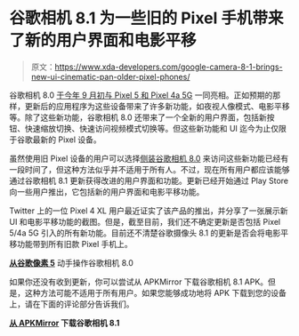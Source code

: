 # 谷歌相机 8.1 为一些旧的 Pixel 手机带来了新的用户界面和电影平移

> 原文：<https://www.xda-developers.com/google-camera-8-1-brings-new-ui-cinematic-pan-older-pixel-phones/>

谷歌相机 8.0 [于今年 9 月初与 Pixel 5 和 Pixel 4a 5G](https://www.xda-developers.com/google-pixel-4a-5g-pixel-5-qualcomm-snapdragon-765g-launched/) 一同亮相。正如预期的那样，更新后的应用程序为这些设备带来了许多新功能，如夜视人像模式、电影平移等。除了这些新功能，谷歌相机 8.0 还带来了一个全新的用户界面，包括新按钮、快速缩放切换、快速访问视频模式切换等。但这些新功能和 UI 迄今为止仅限于谷歌最新的 Pixel 设备。

虽然使用旧 Pixel 设备的用户可以选择[侧装谷歌相机 8.0](https://www.xda-developers.com/download-google-camera-8-0-from-pixel-5-other-pixel-phones/) 来访问这些新功能已经有一段时间了，但这种方法似乎并不适用于所有人。不过，现在所有用户都应该能够通过谷歌相机 8.1 更新获得改进的用户界面和功能。更新已经开始通过 Play Store 向一些用户推出，它包括新的用户界面和电影平移功能。

Twitter 上的一位 Pixel 4 XL 用户最近证实了该产品的推出，并分享了一张展示新 UI 和电影平移功能的截图。但是，截至目前，我们还不确定更新是否包括 Pixel 5/4a 5G 引入的所有新功能。目前还不清楚谷歌摄像头 8.1 的更新是否会将电影平移功能带到所有旧款 Pixel 手机上。

**[从谷歌像素 5](https://www.xda-developers.com/google-camera-8-0-pixel-5-new-design-features/)** 动手操作谷歌相机 8.0

如果你还没有收到更新，你可以尝试从 APKMirror 下载谷歌相机 8.1 APK。但是，这种方法可能不适用于所有用户。如果您能够成功地将 APK 下载到您的设备上，请在下面的评论部分告诉我们。

**[从 APKMirror](https://www.apkmirror.com/apk/google-inc/camera/camera-8-1-008-341125824-release/) 下载谷歌相机 8.1**